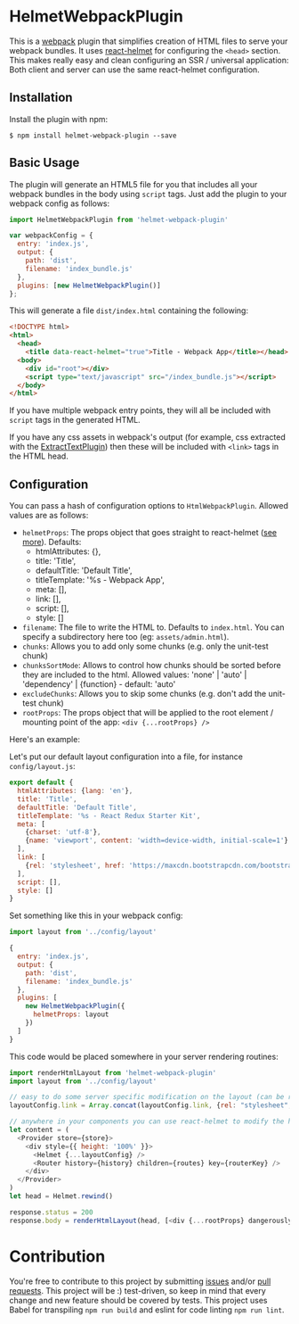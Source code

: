# HelmetWebpackPlugin

This is a [webpack](http://webpack.github.io/) plugin that simplifies creation of HTML files to serve your
webpack bundles. It uses [react-helmet](https://github.com/nfl/react-helmet) for configuring the `<head>` section.
This makes really easy and clean configuring an SSR / universal application: Both client and server can use the same
react-helmet configuration.

Installation
------------
Install the plugin with npm:
```shell
$ npm install helmet-webpack-plugin --save
```

Basic Usage
-----------

The plugin will generate an HTML5 file for you that includes all your webpack
bundles in the body using `script` tags. Just add the plugin to your webpack
config as follows:

```javascript
import HelmetWebpackPlugin from 'helmet-webpack-plugin'

var webpackConfig = {
  entry: 'index.js',
  output: {
    path: 'dist',
    filename: 'index_bundle.js'
  },
  plugins: [new HelmetWebpackPlugin()]
};
```

This will generate a file `dist/index.html` containing the following:
```html
<!DOCTYPE html>
<html>
  <head>
  	<title data-react-helmet="true">Title - Webpack App</title></head>
  <body>
    <div id="root"></div>
    <script type="text/javascript" src="/index_bundle.js"></script>
  </body>
</html>
```

If you have multiple webpack entry points, they will all be included with `script`
tags in the generated HTML.

If you have any css assets in webpack's output (for example, css extracted
with the [ExtractTextPlugin](https://github.com/webpack/extract-text-webpack-plugin))
then these will be included with `<link>` tags in the HTML head.

Configuration
-------------
You can pass a hash of configuration options to `HtmlWebpackPlugin`.
Allowed values are as follows:

- `helmetProps`: The props object that goes straight to react-helmet ([see more](https://github.com/nfl/react-helmet#use-cases)). Defaults:
  - htmlAttributes: {},
  - title: 'Title',
  - defaultTitle: 'Default Title',
  - titleTemplate: '%s - Webpack App',
  - meta: [],
  - link: [],
  - script: [],
  - style: []
- `filename`: The file to write the HTML to. Defaults to `index.html`.
   You can specify a subdirectory here too (eg: `assets/admin.html`).
- `chunks`: Allows you to add only some chunks (e.g. only the unit-test chunk)
- `chunksSortMode`: Allows to control how chunks should be sorted before they are included to the html. Allowed values: 'none' | 'auto' | 'dependency' | {function} - default: 'auto'
- `excludeChunks`: Allows you to skip some chunks (e.g. don't add the unit-test chunk)
- `rootProps`: The props object that will be applied to the root element / mounting point of the app: `<div {...rootProps} />`

Here's an example:

Let's put our default layout configuration into a file, for instance `config/layout.js`:
```javascript
export default {
  htmlAttributes: {lang: 'en'},
  title: 'Title',
  defaultTitle: 'Default Title',
  titleTemplate: '%s - React Redux Starter Kit',
  meta: [
    {charset: 'utf-8'},
    {name: 'viewport', content: 'width=device-width, initial-scale=1'}
  ],
  link: [
    {rel: 'stylesheet', href: 'https://maxcdn.bootstrapcdn.com/bootstrap/3.3.6/css/bootstrap.min.css'}
  ],
  script: [],
  style: []
}
```

Set something like this in your webpack config:
```javascript
import layout from '../config/layout'

{
  entry: 'index.js',
  output: {
    path: 'dist',
    filename: 'index_bundle.js'
  },
  plugins: [
    new HelmetWebpackPlugin({
      helmetProps: layout
    })
  ]
}
```

This code would be placed somewhere in your server rendering routines:
```javascript
import renderHtmlLayout from 'helmet-webpack-plugin'
import layout from '../config/layout'

// easy to do some server specific modification on the layout (can be really useful if you work with asset hashes):
layoutConfig.link = Array.concat(layoutConfig.link, {rel: "stylesheet", href="http://some.more.stuff.com/style.css"})

// anywhere in your components you can use react-helmet to modify the head section, but you need to include it at least once with the configuration as follows:
let content = (
  <Provider store={store}>
    <div style={{ height: '100%' }}>
      <Helmet {...layoutConfig} />
      <Router history={history} children={routes} key={routerKey} />
    </div>
  </Provider>
)
let head = Helmet.rewind()

response.status = 200
response.body = renderHtmlLayout(head, [<div {...rootProps} dangerouslySetInnerHTML={{__html: content}} />, scripts])
```

# Contribution

You're free to contribute to this project by submitting [issues](https://github.com/janoist1/helmet-webpack-plugin/issues) and/or [pull requests](https://github.com/janoist1/helmet-webpack-plugin/pulls). This project will be :) test-driven, so keep in mind that every change and new feature should be covered by tests.
This project uses Babel for transpiling `npm run build` and eslint for code linting `npm run lint`.
